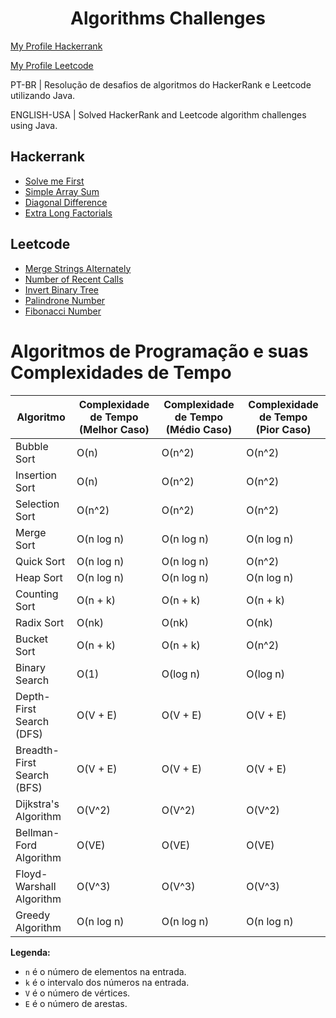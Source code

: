 <h1 align="center">
  Algorithms Challenges
</h1>

<a href="https://www.hackerrank.com/rodrigos_coding"> My Profile Hackerrank</a>

<a href="https://leetcode.com/RodrigoSCoutinho/"> My Profile Leetcode</a>

<p>PT-BR | Resolução de desafios de algoritmos do HackerRank e Leetcode utilizando Java.</p>

<p>ENGLISH-USA | Solved HackerRank and Leetcode algorithm challenges using Java.</p>

## Hackerrank

-   [Solve me First](https://www.hackerrank.com/challenges/solve-me-first/problem?isFullScreen=true)
-   [Simple Array Sum](https://www.hackerrank.com/challenges/simple-array-sum/problem?isFullScreen=true)
-   [Diagonal Difference](https://www.hackerrank.com/challenges/diagonal-difference/problem?isFullScreen=true)
-   [Extra Long Factorials](https://www.hackerrank.com/challenges/extra-long-factorials/problem?isFullScreen=true)

## Leetcode

-   [Merge Strings Alternately](https://leetcode.com/problems/merge-strings-alternately/description/?envType=study-plan-v2&envId=leetcode-75)
-   [Number of Recent Calls](https://leetcode.com/problems/number-of-recent-calls/description/)
-   [Invert Binary Tree](https://leetcode.com/problems/invert-binary-tree/description/)
-   [Palindrone Number](https://leetcode.com/problems/palindrome-number/)
-   [Fibonacci Number](https://leetcode.com/problems/fibonacci-number/)

# Algoritmos de Programação e suas Complexidades de Tempo

| Algoritmo                  | Complexidade de Tempo (Melhor Caso) | Complexidade de Tempo (Médio Caso) | Complexidade de Tempo (Pior Caso) |
| -------------------------- | ----------------------------------- | ---------------------------------- | --------------------------------- |
| Bubble Sort                | O(n)                                | O(n^2)                             | O(n^2)                            |
| Insertion Sort             | O(n)                                | O(n^2)                             | O(n^2)                            |
| Selection Sort             | O(n^2)                              | O(n^2)                             | O(n^2)                            |
| Merge Sort                 | O(n log n)                          | O(n log n)                         | O(n log n)                        |
| Quick Sort                 | O(n log n)                          | O(n log n)                         | O(n^2)                            |
| Heap Sort                  | O(n log n)                          | O(n log n)                         | O(n log n)                        |
| Counting Sort              | O(n + k)                            | O(n + k)                           | O(n + k)                          |
| Radix Sort                 | O(nk)                               | O(nk)                              | O(nk)                             |
| Bucket Sort                | O(n + k)                            | O(n + k)                           | O(n^2)                            |
| Binary Search              | O(1)                                | O(log n)                           | O(log n)                          |
| Depth-First Search (DFS)   | O(V + E)                            | O(V + E)                           | O(V + E)                          |
| Breadth-First Search (BFS) | O(V + E)                            | O(V + E)                           | O(V + E)                          |
| Dijkstra's Algorithm       | O(V^2)                              | O(V^2)                             | O(V^2)                            |
| Bellman-Ford Algorithm     | O(VE)                               | O(VE)                              | O(VE)                             |
| Floyd-Warshall Algorithm   | O(V^3)                              | O(V^3)                             | O(V^3)                            |
| Greedy Algorithm           | O(n log n)                          | O(n log n)                         | O(n log n)                        |

**Legenda:**

-   `n` é o número de elementos na entrada.
-   `k` é o intervalo dos números na entrada.
-   `V` é o número de vértices.
-   `E` é o número de arestas.
